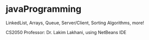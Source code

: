 # javaProgramming
LinkedList, Arrays, Queue, Server/Client, Sorting Algorithms, more!

CS2050 
Professor: Dr. Lakim Lakhani, using NetBeans IDE
